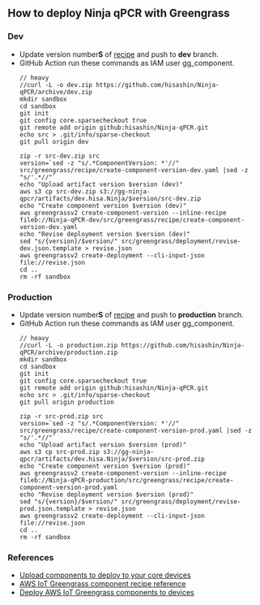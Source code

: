 ## How to deploy Ninja qPCR with Greengrass

### Dev

- Update version number**S** of [recipe](https://github.com/hisashin/Ninja-qPCR/blob/master/src/greengrass/recipe/create-component-version-dev.yaml) and push to **dev** branch.
- GitHub Action run these commands as IAM user gg_component.
  ```
  // heavy
  //curl -L -o dev.zip https://github.com/hisashin/Ninja-qPCR/archive/dev.zip
  mkdir sandbox
  cd sandbox
  git init
  git config core.sparsecheckout true
  git remote add origin github:hisashin/Ninja-qPCR.git
  echo src > .git/info/sparse-checkout
  git pull origin dev
  
  zip -r src-dev.zip src
  version=`sed -z "s/.*ComponentVersion: *'//" src/greengrass/recipe/create-component-version-dev.yaml |sed -z "s/'.*//"`
  echo "Upload artifact version $version (dev)"
  aws s3 cp src-dev.zip s3://gg-ninja-qpcr/artifacts/dev.hisa.Ninja/$version/src-dev.zip
  echo "Create component version $version (dev)"
  aws greengrassv2 create-component-version --inline-recipe fileb://Ninja-qPCR-dev/src/greengrass/recipe/create-component-version-dev.yaml
  echo "Revise deployment version $version (dev)"
  sed "s/{version}/$version/" src/greengrass/deployment/revise-dev.json.template > revise.json
  aws greengrassv2 create-deployment --cli-input-json file://revise.json  
  cd ..
  rm -rf sandbox
  ```

### Production

- Update version number**S** of [recipe](https://github.com/hisashin/Ninja-qPCR/blob/master/src/greengrass/recipe/create-component-version-prod.yaml) and push to **production** branch.
- GitHub Action run these commands as IAM user gg_component.
  ```
  // heavy
  //curl -L -o production.zip https://github.com/hisashin/Ninja-qPCR/archive/production.zip
  mkdir sandbox
  cd sandbox
  git init
  git config core.sparsecheckout true
  git remote add origin github:hisashin/Ninja-qPCR.git
  echo src > .git/info/sparse-checkout
  git pull origin production
  
  zip -r src-prod.zip src
  version=`sed -z "s/.*ComponentVersion: *'//" src/greengrass/recipe/create-component-version-prod.yaml |sed -z "s/'.*//"`
  echo "Upload artifact version $version (prod)"
  aws s3 cp src-prod.zip s3://gg-ninja-qpcr/artifacts/dev.hisa.Ninja/$version/src-prod.zip
  echo "Create component version $version (prod)"
  aws greengrassv2 create-component-version --inline-recipe fileb://Ninja-qPCR-production/src/greengrass/recipe/create-component-version-prod.yaml
  echo "Revise deployment version $version (prod)"
  sed "s/{version}/$version/" src/greengrass/deployment/revise-prod.json.template > revise.json
  aws greengrassv2 create-deployment --cli-input-json file://revise.json  
  cd ..
  rm -rf sandbox
  ```

### References ###

- [Upload components to deploy to your core devices](https://docs.aws.amazon.com/greengrass/v2/developerguide/upload-components.html)
- [AWS IoT Greengrass component recipe reference](https://docs.aws.amazon.com/greengrass/v2/developerguide/component-recipe-reference.html#component-recipe-artifacts-decompressed-path)
- [Deploy AWS IoT Greengrass components to devices](https://docs.aws.amazon.com/greengrass/v2/developerguide/manage-deployments.html)

